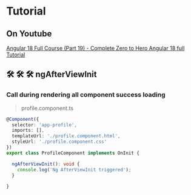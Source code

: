 # Tutorial

## On Youtube

[Angular 18 Full Course (Part 19) - Complete Zero to Hero Angular 18 full Tutorial](https://www.youtube.com/watch?v=7mtAFR1g_M0&list=PLG6SdLSnBhdWj797VAEvABNYIBEaVQnfF&index=12)  


## 🛠️ 🛠️ 🛠️  ngAfterViewInit
### Call during rendering all component success loading


> profile.component.ts

```ts
@Component({
  selector: 'app-profile',
  imports: [],
  templateUrl: './profile.component.html',
  styleUrl: './profile.component.css'
})
export class ProfileComponent implements OnInit {

  ngAfterViewInit(): void {
    console.log('Ng AfterViewInit triggered');
  }
  
}
```  
